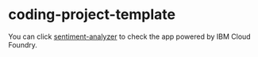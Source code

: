 # coding-project-template
You can click [sentiment-analyzer](https://ryan-616-sentiment-analyzer-agile-meerkat-nx.mybluemix.net/) to check the app powered by IBM Cloud Foundry.
